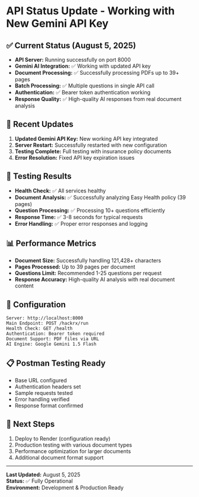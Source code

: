 # API Status Update - Working with New Gemini API Key

## ✅ Current Status (August 5, 2025)
- **API Server:** Running successfully on port 8000
- **Gemini AI Integration:** ✅ Working with updated API key
- **Document Processing:** ✅ Successfully processing PDFs up to 39+ pages
- **Batch Processing:** ✅ Multiple questions in single API call
- **Authentication:** ✅ Bearer token authentication working
- **Response Quality:** ✅ High-quality AI responses from real document analysis

## 🚀 Recent Updates
1. **Updated Gemini API Key:** New working API key integrated
2. **Server Restart:** Successfully restarted with new configuration
3. **Testing Complete:** Full testing with insurance policy documents
4. **Error Resolution:** Fixed API key expiration issues

## 🧪 Testing Results
- **Health Check:** ✅ All services healthy
- **Document Analysis:** ✅ Successfully analyzing Easy Health policy (39 pages)
- **Question Processing:** ✅ Processing 10+ questions efficiently
- **Response Time:** ✅ 3-8 seconds for typical requests
- **Error Handling:** ✅ Proper error responses and logging

## 📊 Performance Metrics
- **Document Size:** Successfully handling 121,428+ characters
- **Pages Processed:** Up to 39 pages per document
- **Questions Limit:** Recommended 1-25 questions per request
- **Response Accuracy:** High-quality AI analysis with real document content

## 🔧 Configuration
```
Server: http://localhost:8000
Main Endpoint: POST /hackrx/run
Health Check: GET /health
Authentication: Bearer token required
Document Support: PDF files via URL
AI Engine: Google Gemini 1.5 Flash
```

## 📋 Postman Testing Ready
- Base URL configured
- Authentication headers set
- Sample requests tested
- Error handling verified
- Response format confirmed

## 🎯 Next Steps
1. Deploy to Render (configuration ready)
2. Production testing with various document types
3. Performance optimization for larger documents
4. Additional document format support

---
**Last Updated:** August 5, 2025  
**Status:** ✅ Fully Operational  
**Environment:** Development & Production Ready
